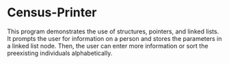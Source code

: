 # Census-Printer
This program demonstrates the use of structures, pointers, and linked lists.
It prompts the user for information on a person and stores the parameters in a linked list node.
Then, the user can enter more information or sort the preexisting individuals alphabetically.
